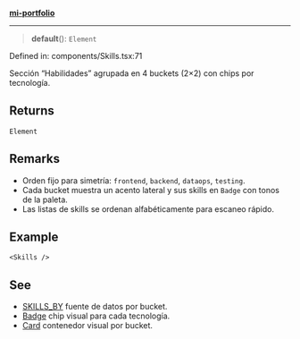 [**mi-portfolio**](../../../README.md)

***

> **default**(): `Element`

Defined in: components/Skills.tsx:71

Sección “Habilidades” agrupada en 4 buckets (2×2) con chips por tecnología.

## Returns

`Element`

## Remarks

- Orden fijo para simetría: `frontend`, `backend`, `dataops`, `testing`.
- Cada bucket muestra un acento lateral y sus skills en `Badge` con tonos de la paleta.
- Las listas de skills se ordenan alfabéticamente para escaneo rápido.

## Example

```tsx
<Skills />
```

## See

 - [SKILLS\_BY](../../../data/skills/variables/SKILLS_BY.md) fuente de datos por bucket.
 - [Badge](../../ui/Badge/functions/default.md) chip visual para cada tecnología.
 - [Card](../../ui/Card/functions/default.md) contenedor visual por bucket.

